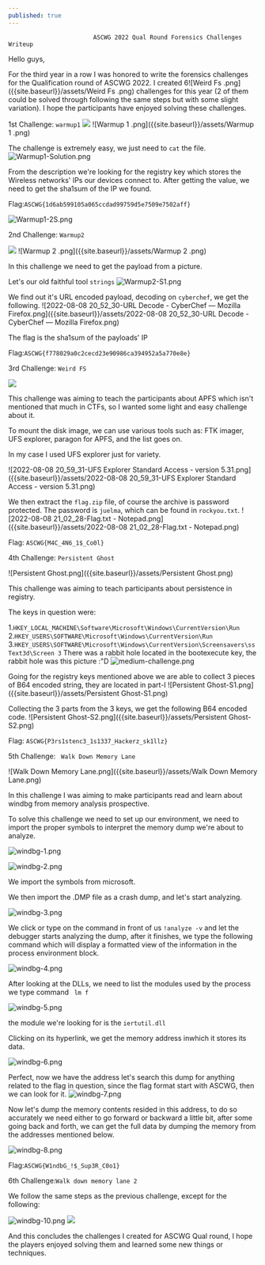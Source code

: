 ```yaml
---
published: true
---
```

							ASCWG 2022 Qual Round Forensics Challenges Writeup

Hello guys,

For the third year in a row I was honored to write the forensics challenges for the Qualification round of ASCWG 2022. I created 6![Weird Fs .png]({{site.baseurl}}/assets/Weird Fs .png)
 challenges for this year (2 of them could be solved through following the same steps but with some slight variation). I hope the participants have enjoyed solving these challenges.

1st Challenge: ```warmup1```
![]({{site.baseurl}}/assets/Warmup%201%20.png)
![Warmup 1 .png]({{site.baseurl}}/assets/Warmup 1 .png)

The challenge is extremely easy, we just need to ```cat``` the file. 
![Warmup1-Solution.png]({{site.baseurl}}/assets/Warmup1-Solution.png)

From the description we're looking for the registry key which stores the Wireless networks' IPs our devices connect to. After getting the value, we need to get the sha1sum of the IP we found.

Flag:```ASCWG{1d6ab599105a065ccdad99759d5e7509e7502aff}```

![Warmup1-2S.png]({{site.baseurl}}/assets/Warmup1-2S.png)

2nd Challenge: ```Warmup2```

![]({{site.baseurl}}/assets/Warmup%202%20.png)
![Warmup 2 .png]({{site.baseurl}}/assets/Warmup 2 .png)

In this challenge we need to get the payload from a picture.

Let's our old faithful tool ```strings```
![Warmup2-S1.png]({{site.baseurl}}/assets/Warmup2-S1.png)

We find out it's URL encoded payload, decoding on ```cyberchef```, we get the following.
![2022-08-08 20_52_30-URL Decode - CyberChef — Mozilla Firefox.png]({{site.baseurl}}/assets/2022-08-08 20_52_30-URL Decode - CyberChef — Mozilla Firefox.png)

The flag is the sha1sum of the payloads' IP

Flag:```ASCWG{f778029a0c2cecd23e90986ca394952a5a770e8e}```

3rd Challenge: ```Weird FS```

![]({{site.baseurl}}/assets/Weird%20Fs%20.png)

This challenge was aiming to teach the participants about APFS which isn't mentioned that much in CTFs, so I wanted some light and easy challenge about it.

To mount the disk image, we can use various tools such as: FTK imager, UFS explorer, paragon for APFS, and the list goes on.

In my case I used UFS explorer just for variety.

![2022-08-08 20_59_31-UFS Explorer Standard Access - version 5.31.png]({{site.baseurl}}/assets/2022-08-08 20_59_31-UFS Explorer Standard Access - version 5.31.png)

We then extract the ```flag.zip``` file, of course the archive is password protected. The password is ```juelma```, which can be found in ```rockyou.txt```.
![2022-08-08 21_02_28-Flag.txt - Notepad.png]({{site.baseurl}}/assets/2022-08-08 21_02_28-Flag.txt - Notepad.png)

Flag: ```ASCWG{M4C_4N6_1$_Co0l}```

4th Challenge: ```Persistent Ghost```

![Persistent Ghost.png]({{site.baseurl}}/assets/Persistent Ghost.png)


This challenge was aiming to teach participants about persistence in registry.

The keys in question were: 

1.```HKEY_LOCAL_MACHINE\Software\Microsoft\Windows\CurrentVersion\Run```
2.```HKEY_USERS\SOFTWARE\Microsoft\Windows\CurrentVersion\Run```
3.```HKEY_USERS\SOFTWARE\Microsoft\Windows\CurrentVersion\Screensavers\ssText3d\Screen 3```
There was a rabbit hole located in the bootexecute key, the rabbit hole was this picture :"D
![medium-challenge.png]({{site.baseurl}}/assets/medium-challenge.png)

Going for the registry keys mentioned above we are able to collect 3 pieces of B64 encoded string, they are located in part-I
![Persistent Ghost-S1.png]({{site.baseurl}}/assets/Persistent Ghost-S1.png)

Collecting the 3 parts from the 3 keys, we get the following B64 encoded code.
![Persistent Ghost-S2.png]({{site.baseurl}}/assets/Persistent Ghost-S2.png)

Flag: ```ASCWG{P3rs1stenc3_1s1337_Hackerz_sk1llz}```

5th Challenge: ``` Walk Down Memory Lane```

![Walk Down Memory Lane.png]({{site.baseurl}}/assets/Walk Down Memory Lane.png)

In this challenge I was aiming to make participants read and learn about windbg from memory analysis prospective. 

To solve this challenge we need to set up our environment, we need to import the proper symbols to interpret the memory dump we're about to analyze. 

![windbg-1.png]({{site.baseurl}}/assets/windbg-1.png)


![windbg-2.png]({{site.baseurl}}/assets/windbg-2.png)

We import the symbols from microsoft.

We then import the .DMP file as a crash dump, and let's start analyzing. 

![windbg-3.png]({{site.baseurl}}/assets/windbg-3.png)

We click or type on the command in front of us ```!analyze -v``` and let the debugger starts analyzing the dump, after it finishes, we type the following command which will display a formatted view of the information in the process environment block.

![windbg-4.png]({{site.baseurl}}/assets/windbg-4.png)

After looking at the DLLs, we need to list the modules used by the process we type command ``` lm f```

![windbg-5.png]({{site.baseurl}}/assets/windbg-5.png)

the module we're looking for is the ```iertutil.dll```

Clicking on its hyperlink, we get the memory address inwhich it stores its data.

![windbg-6.png]({{site.baseurl}}/assets/windbg-6.png)

Perfect, now we have the address let's search this dump for anything related to the flag in question, since the flag format start with ASCWG, then we can look for it.
![windbg-7.png]({{site.baseurl}}/assets/windbg-7.png)

Now let's dump the memory contents resided in this address, to do so accurately we need either to go forward or backward a little bit, after some going back and forth, we can get the full data by dumping the memory from the addresses mentioned below. 

![windbg-8.png]({{site.baseurl}}/assets/windbg-8.png)

Flag:```ASCWG{W1ndbG_!$_Sup3R_C0o1}```

6th Challenge:```Walk down memory lane 2```

We follow the same steps as the previous challenge, except for the following:

![windbg-10.png]({{site.baseurl}}/assets/windbg-10.png)
![]({{site.baseurl}}/assets/windbg-11.png)


And this concludes the challenges I created for ASCWG Qual round, I hope the players enjoyed solving them and learned some new things or techniques.
